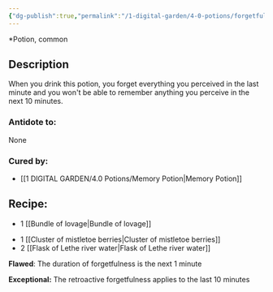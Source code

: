 ```yaml
---
{"dg-publish":true,"permalink":"/1-digital-garden/4-0-potions/forgetfulness-potion/","tags":["potion","yr1","common"]}
---
```


*Potion, common 

## Description

When you drink this potion, you forget everything you perceived in the last minute and you won't be able to remember anything you perceive in the next 10 minutes.

### Antidote to: 
None

### Cured by:
- [[1 DIGITAL GARDEN/4.0 Potions/Memory Potion\|Memory Potion]]

## Recipe:

- 1 [[Bundle of lovage\|Bundle of lovage]]
* 1 [[Cluster of mistletoe berries\|Cluster of mistletoe berries]]
* 2 [[Flask of Lethe river water\|Flask of Lethe river water]]

**Flawed**:
The duration of forgetfulness is the next 1 minute

**Exceptional:**
The retroactive forgetfulness applies to the last 10 minutes